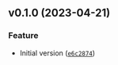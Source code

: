 <!--next-version-placeholder-->

## v0.1.0 (2023-04-21)
### Feature
* Initial version ([`e6c2874`](https://github.com/entelecheia/oikonomika/commit/e6c2874b0ab9322f518a05f945befa6a9ae1ed2c))
